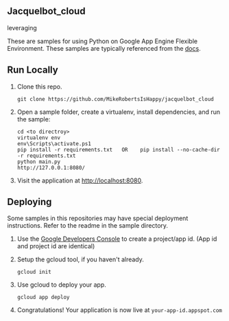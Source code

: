 ## Jacquelbot_cloud

leveraging

These are samples for using Python on Google App Engine Flexible Environment. These samples are typically referenced from the [docs](https://cloud.google.com/appengine/docs).


## Run Locally

1. Clone this repo.

   ```
   git clone https://github.com/MikeRobertsIsHappy/jacquelbot_cloud

   ```

2. Open a sample folder, create a virtualenv, install dependencies, and run the sample:

   ```
   cd <to directroy>
   virtualenv env
   env\Scripts\activate.ps1
   pip install -r requirements.txt   OR    pip install --no-cache-dir -r requirements.txt
   python main.py
   http://127.0.0.1:8080/
   ```

3. Visit the application at [http://localhost:8080](http://localhost:8080).


## Deploying

Some samples in this repositories may have special deployment instructions. Refer to the readme in the sample directory.

1. Use the [Google Developers Console](https://console.developer.google.com)  to create a project/app id. (App id and project id are identical)

2. Setup the gcloud tool, if you haven't already.

   ```
   gcloud init
   ```

3. Use gcloud to deploy your app.

   ```
   gcloud app deploy
   ```

4. Congratulations!  Your application is now live at `your-app-id.appspot.com`
